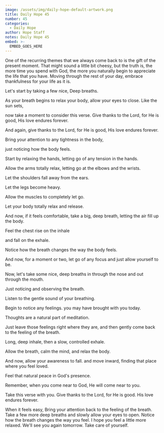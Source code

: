 ```yaml
---
image: /assets/img/daily-hope-default-artwork.png
title: Daily Hope 45
number: 45
categories:
  - Daily Hope
author: Hope Staff
notes: Daily Hope 45
embed: >-
  EMBED_GOES_HERE
---
```

One of the recurring themes that we always come back to is the gift of the present moment. That might sound a little bit cheesy, but the truth is, the more time you spend with God, the more you naturally begin to appreciate the life that you have. Moving through the rest of your day, embrace thankfulness for your life as it is.

Let's start by taking a few nice, Deep breaths.

As your breath begins to relax your body, allow your eyes to close. Like the sun sets,

now take a moment to consider this verse. Give thanks to the Lord, for He is good, His love endures forever.

And again, give thanks to the Lord, for He is good, His love endures forever.

Bring your attention to any tightness in the body,

just noticing how the body feels.

Start by relaxing the hands, letting go of any tension in the hands.

Allow the arms totally relax, letting go at the elbows and the wrists.

Let the shoulders fall away from the ears.

Let the legs become heavy.

Allow the muscles to completely let go.

Let your body totally relax and release.

And now, if it feels comfortable, take a big, deep breath, letting the air fill up the body.

Feel the chest rise on the inhale

and fall on the exhale.

Notice how the breath changes the way the body feels.

And now, for a moment or two, let go of any focus and just allow yourself to be.

Now, let's take some nice, deep breaths in through the nose and out through the mouth.

Just noticing and observing the breath.

Listen to the gentle sound of your breathing.

Begin to notice any feelings. you may have brought with you today.

Thoughts are a natural part of meditation.

Just leave those feelings right where they are, and then gently come back to the feeling of the breath.

Long, deep inhale, then a slow, controlled exhale.

Allow the breath, calm the mind, and relax the body.

And now, allow your awareness to fall. and move inward, finding that place where you feel loved.

Feel that natural peace in God's presence.

Remember, when you come near to God, He will come near to you.

Take this verse with you. Give thanks to the Lord, for He is good. His love endures forever.

When it feels easy, Bring your attention back to the feeling of the breath. Take a few more deep breaths and slowly allow your eyes to open. Notice how the breath changes the way you feel. I hope you feel a little more relaxed. We'll see you again tomorrow. Take care of yourself.

